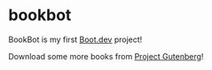 # bookbot

BookBot is my first [Boot.dev](https://www.boot.dev) project!

Download some more books from [Project Gutenberg](https://www.gutenberg.org/)! 
